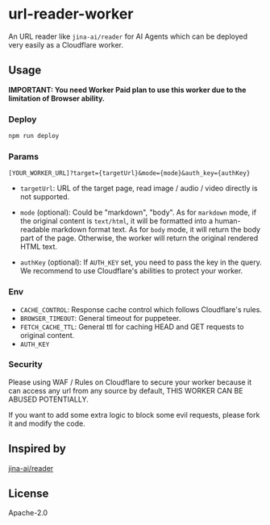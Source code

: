 # url-reader-worker

An URL reader like `jina-ai/reader` for AI Agents which can be deployed very easily as a Cloudflare worker.

## Usage

**IMPORTANT: You need Worker Paid plan to use this worker due to the limitation of Browser ability.**

### Deploy

```bash
npm run deploy
```

### Params

`[YOUR_WORKER_URL]?target={targetUrl}&mode={mode}&auth_key={authKey}`

- `targetUrl`: URL of the target page, read image / audio / video directly is not supported.

- `mode` (optional): Could be "markdown", "body". As for `markdown` mode, if the original content is `text/html`, it will be formatted into a human-readable markdown format text. As for `body` mode, it will return the body part of the page. Otherwise, the worker will return the original rendered HTML text.

- `authKey` (optional): If `AUTH_KEY` set, you need to pass the key in the query. We recommend to use Cloudflare's abilities to protect your worker.

### Env

- `CACHE_CONTROL`: Response cache control which follows Cloudflare's rules.
- `BROWSER_TIMEOUT`: General timeout for puppeteer.
- `FETCH_CACHE_TTL`: General ttl for caching HEAD and GET requests to original content.
- `AUTH_KEY` 

### Security

Please using WAF / Rules on Cloudflare to secure your worker because it can access any url from any source by default, THIS WORKER CAN BE ABUSED POTENTIALLY.

If you want to add some extra logic to block some evil requests, please fork it and modify the code.

## Inspired by

[jina-ai/reader](https://github.com/jina-ai/reader)

## License

Apache-2.0
